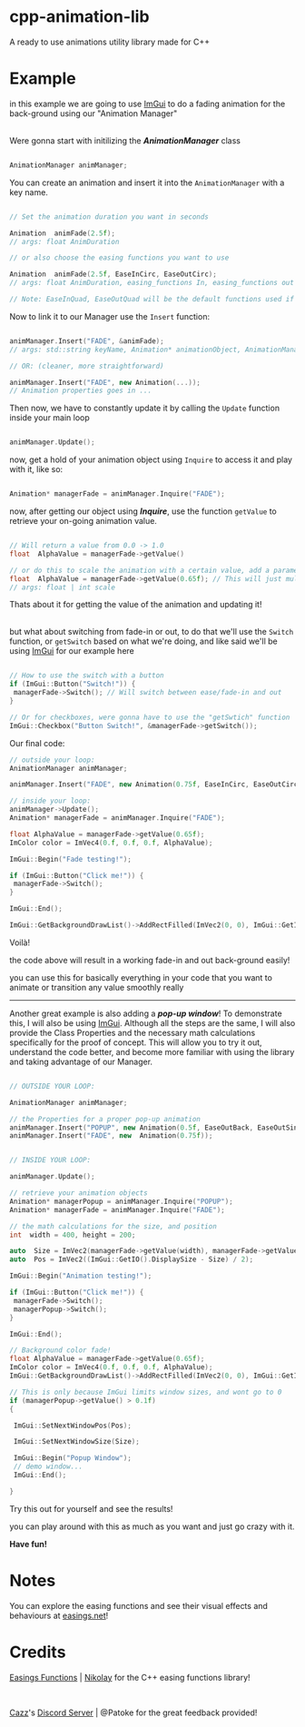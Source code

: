 
# cpp-animation-lib

A ready to use animations utility library made for C++

# Example

in this example we are going to use [ImGui](https://github.com/ocornut/imgui) to do a fading animation for the back-ground  using our "Animation Manager"<br><br>

Were gonna start with initilizing the <strong>_AnimationManager_</strong> class

```cpp

AnimationManager animManager;

```

You can create an animation and insert it into the `AnimationManager` with a key name.

```cpp

// Set the animation duration you want in seconds

Animation  animFade(2.5f);
// args: float AnimDuration

// or also choose the easing functions you want to use

Animation  animFade(2.5f, EaseInCirc, EaseOutCirc);
// args: float AnimDuration, easing_functions In, easing_functions out

// Note: EaseInQuad, EaseOutQuad will be the default functions used if not specfied

```

Now to link it to our Manager use the `Insert` function:

```cpp

animManager.Insert("FADE", &animFade);
// args: std::string keyName, Animation* animationObject, AnimationManagerFlags flags = ?

// OR: (cleaner, more straightforward)

animManager.Insert("FADE", new Animation(...));
// Animation properties goes in ...

```

Then now, we have to constantly update it by calling the `Update` function inside your main loop

```cpp

animManager.Update();

```

now, get a hold of your animation object using `Inquire` to access it and play with it, like so:

```cpp

Animation* managerFade = animManager.Inquire("FADE");

```

now, after getting our object using <strong>_Inquire_</strong>, use the function `getValue` to retrieve your on-going animation value.

```cpp

// Will return a value from 0.0 -> 1.0
float  AlphaValue = managerFade->getValue()

// or do this to scale the animation with a certain value, add a parameters to the getValue
float  AlphaValue = managerFade->getValue(0.65f); // This will just multiply the value by the value given
// args: float | int scale

```

Thats about it for getting the value of the animation and updating it!<br><br>

but what about switching from fade-in or out, to do that we'll use the `Switch` function, or `getSwitch` based on what we're doing, and like said we'll be using [ImGui](https://github.com/ocornut/imgui) for our example here

```cpp

// How to use the switch with a button
if (ImGui::Button("Switch!")) {
 managerFade->Switch(); // Will switch between ease/fade-in and out
}

// Or for checkboxes, were gonna have to use the "getSwtich" function
ImGui::Checkbox("Button Switch!", &managerFade->getSwitch());

```

Our final code:

```cpp
// outside your loop:
AnimationManager animManager;

animManager.Insert("FADE", new Animation(0.75f, EaseInCirc, EaseOutCirc));

// inside your loop:
animManager->Update();
Animation* managerFade = animManager.Inquire("FADE");

float AlphaValue = managerFade->getValue(0.65f);
ImColor color = ImVec4(0.f, 0.f, 0.f, AlphaValue);

ImGui::Begin("Fade testing!");

if (ImGui::Button("Click me!")) {
 managerFade->Switch();
}

ImGui::End();

ImGui::GetBackgroundDrawList()->AddRectFilled(ImVec2(0, 0), ImGui::GetIO().DisplaySize, col);

```

Voilà!<br>

the code above will result in a working fade-in and out back-ground easily!<br>

you can use this for basically everything in your code that you want to animate or transition any value smoothly really

***

Another great example is also adding a <strong>_pop-up window_</strong>! To demonstrate this, I will also be using [ImGui](https://github.com/ocornut/imgui). Although all the steps are the same, I will also provide the Class Properties and the necessary math calculations specifically for the proof of concept. This will allow you to try it out, understand the code better, and become more familiar with using the library and taking advantage of our Manager.

```cpp

// OUTSIDE YOUR LOOP:

AnimationManager animManager;

// the Properties for a proper pop-up animation
animManager.Insert("POPUP", new Animation(0.5f, EaseOutBack, EaseOutSine));
animManager.Insert("FADE", new  Animation(0.75f));


// INSIDE YOUR LOOP:

animManager.Update();

// retrieve your animation objects
Animation* managerPopup = animManager.Inquire("POPUP");
Animation* managerFade = animManager.Inquire("FADE");

// the math calculations for the size, and position
int  width = 400, height = 200;

auto  Size = ImVec2(managerFade->getValue(width), managerFade->getValue(height));
auto  Pos = ImVec2((ImGui::GetIO().DisplaySize - Size) / 2);

ImGui::Begin("Animation testing!");

if (ImGui::Button("Click me!")) {
 managerFade->Switch();
 managerPopup->Switch();
}

ImGui::End();

// Background color fade!
float AlphaValue = managerFade->getValue(0.65f);
ImColor color = ImVec4(0.f, 0.f, 0.f, AlphaValue);
ImGui::GetBackgroundDrawList()->AddRectFilled(ImVec2(0, 0), ImGui::GetIO().DisplaySize, color);

// This is only because ImGui limits window sizes, and wont go to 0
if (managerPopup->getValue() > 0.1f)
{

 ImGui::SetNextWindowPos(Pos);

 ImGui::SetNextWindowSize(Size);

 ImGui::Begin("Popup Window");
 // demo window...
 ImGui::End();

}

```

Try this out for yourself and see the results!

you can play around with this as much as you want and just go crazy with it.<br>

<strong>Have fun!</strong>

# Notes

You can explore the easing functions and see their visual effects and behaviours at [easings.net](https://easings.net/)!

# Credits

[Easings Functions](https://github.com/nicolausYes/easing-functions) | [Nikolay](https://github.com/nicolausYes) for the C++ easing functions library!

<br>

[Cazz](https://github.com/cazzwastaken)'s [Discord Server](https://discord.com/invite/xcZgJbAARc) | @Patoke for the great feedback provided!
